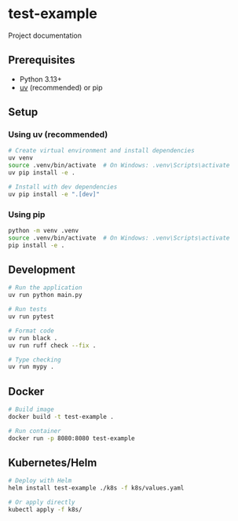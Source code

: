 # test-example

Project documentation

## Prerequisites

- Python 3.13+
- [uv](https://github.com/astral-sh/uv) (recommended) or pip

## Setup

### Using uv (recommended)

```bash
# Create virtual environment and install dependencies
uv venv
source .venv/bin/activate  # On Windows: .venv\Scripts\activate
uv pip install -e .

# Install with dev dependencies
uv pip install -e ".[dev]"
```

### Using pip

```bash
python -m venv .venv
source .venv/bin/activate  # On Windows: .venv\Scripts\activate
pip install -e .
```

## Development

```bash
# Run the application
uv run python main.py

# Run tests
uv run pytest

# Format code
uv run black .
uv run ruff check --fix .

# Type checking
uv run mypy .
```

## Docker

```bash
# Build image
docker build -t test-example .

# Run container
docker run -p 8080:8080 test-example
```

## Kubernetes/Helm

```bash
# Deploy with Helm
helm install test-example ./k8s -f k8s/values.yaml

# Or apply directly
kubectl apply -f k8s/
```
